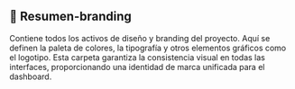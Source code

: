 ## 📝 Resumen-branding
Contiene todos los activos de diseño y branding del proyecto. Aquí se definen la paleta de colores, la tipografía y otros elementos gráficos como el logotipo. Esta carpeta garantiza la consistencia visual en todas las interfaces, proporcionando una identidad de marca unificada para el dashboard.